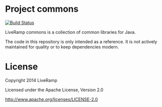 # Project commons

[![Build Status](https://travis-ci.org/LiveRamp/commons.svg?branch=master)](https://travis-ci.org/LiveRamp/commons)

LiveRamp commons is a collection of common libraries for Java.

The code in this repository is only intended as a reference. It is not actively maintained for quality or to keep dependencies modern.

License
====

Copyright 2014 LiveRamp

Licensed under the Apache License, Version 2.0

http://www.apache.org/licenses/LICENSE-2.0

